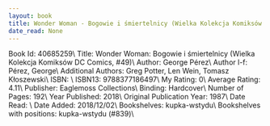 ```yaml
---
layout: book
title: Wonder Woman - Bogowie i śmiertelnicy (Wielka Kolekcja Komiksów DC Comics,  no. 49)
date_read: None
---
```


Book Id: 40685259\ 
Title: Wonder Woman: Bogowie i śmiertelnicy (Wielka Kolekcja Komiksów DC Comics, #49)\ 
Author: George Pérez\ 
Author l-f: Pérez, George\ 
Additional Authors: Greg Potter, Len Wein, Tomasz Kłoszewski\ 
ISBN: \ 
ISBN13: 9788377186497\ 
My Rating: 0\ 
Average Rating: 4.11\ 
Publisher: Eaglemoss Collections\ 
Binding: Hardcover\ 
Number of Pages: 192\ 
Year Published: 2018\ 
Original Publication Year: 1987\ 
Date Read: \ 
Date Added: 2018/12/02\ 
Bookshelves: kupka-wstydu\ 
Bookshelves with positions: kupka-wstydu (#839)\ 

